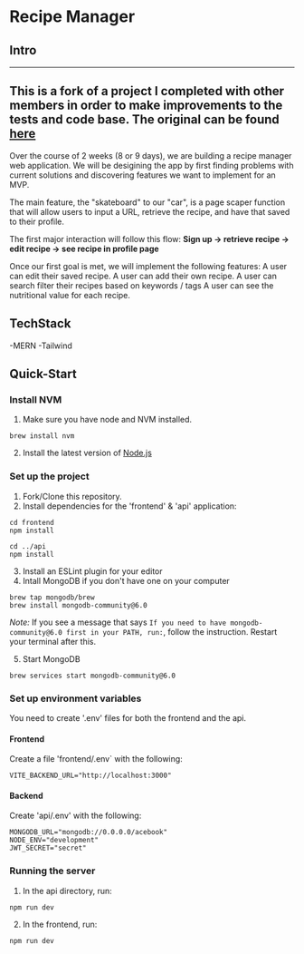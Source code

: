 # Recipe Manager

## Intro

---
This is a fork of a project I completed with other members in order to make improvements to the tests and code base. 
The original can be found [here](https://github.com/kawrou/RecipEasy-recipe-manager)
---

Over the course of 2 weeks (8 or 9 days), we are building a recipe
manager web application. 
We will be desigining the app by first finding problems with current
solutions and discovering features we want to implement for an MVP. 

The main feature, the "skateboard" to our "car", is a page
scaper function that will allow users to input a URL, retrieve the
recipe, and have that saved to their profile. 

The first major interaction will follow this flow:
**Sign up -> retrieve recipe -> edit recipe -> see recipe in profile page**

Once our first goal is met, we will implement the following features:
A user can edit their saved recipe. 
A user can add their own recipe. 
A user can search filter their recipes based on keywords / tags
A user can see the nutritional value for each recipe. 

## TechStack
-MERN
-Tailwind

## Quick-Start

### Install NVM
1. Make sure you have node and NVM installed. 
```
brew install nvm
```
2. Install the latest version of [Node.js](https://nodejs.org/en/)

### Set up the project
1. Fork/Clone this repository.
2. Install dependencies for the 'frontend' & 'api' application: 

```
cd frontend
npm install

cd ../api
npm install
```

3. Install an ESLint plugin for your editor
4. Intall MongoDB if you don't have one on your computer

```
brew tap mongodb/brew
brew install mongodb-community@6.0
```
   _Note:_ If you see a message that says
   `If you need to have mongodb-community@6.0 first in your PATH, run:`, follow
   the instruction. Restart your terminal after this.

5. Start MongoDB

```
brew services start mongodb-community@6.0
```

### Set up environment variables

You need to create '.env' files for both the frontend and the api.

#### Frontend
Create a file 'frontend/.env` with the following:

```
VITE_BACKEND_URL="http://localhost:3000"
```

#### Backend
Create 'api/.env' with the following:

```
MONGODB_URL="mongodb://0.0.0.0/acebook"
NODE_ENV="development"
JWT_SECRET="secret"
```

### Running the server

1. In the api directory, run:
```
npm run dev
```
2. In the frontend, run:
```
npm run dev
```

